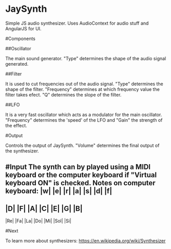 # JaySynth

Simple JS audio synthesizer.
Uses AudioContext for audio stuff and AngularJS for UI.

#Components

##Oscillator

The main sound generator. "Type" determines the shape of the audio signal generated.

##Filter

It is used to cut frequencies out of the audio signal. "Type" determines the shape of the filter. "Frequency" determines at which frequency value the filter takes efect. "Q" determines the slope of the filter.

##LFO

It is a very fast oscillator which acts as a modulator for the main oscillator. "Frequency" determines the 'speed' of the LFO and "Gain" the strength of the effect.


#Output

Controls the output of JaySynth. "Volume" determines the final output of the synthesizer.

  
#Input
The synth can by played using a MIDI keyboard or the computer keyboard if "Virtual keyboard ON" is checked.
Notes on computer keyboard:
   |w| |e| |r|
 |a| |s| |d| |f|
------------------
   |D| |F| |A|
 |C| |E| |G| |B|
------------------
   |Re|  |Fa|   |La|
 |Do| |Mi|  |Sol|  |Si|

 
#Next

To learn more about synthesizers: 
https://en.wikipedia.org/wiki/Synthesizer


